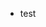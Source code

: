 - test

<!---
Cosmikid/Cosmikid is a ✨ special ✨ repository because its `README.md` (this file) appears on your GitHub profile.
You can click the Preview link to take a look at your changes.
--->
